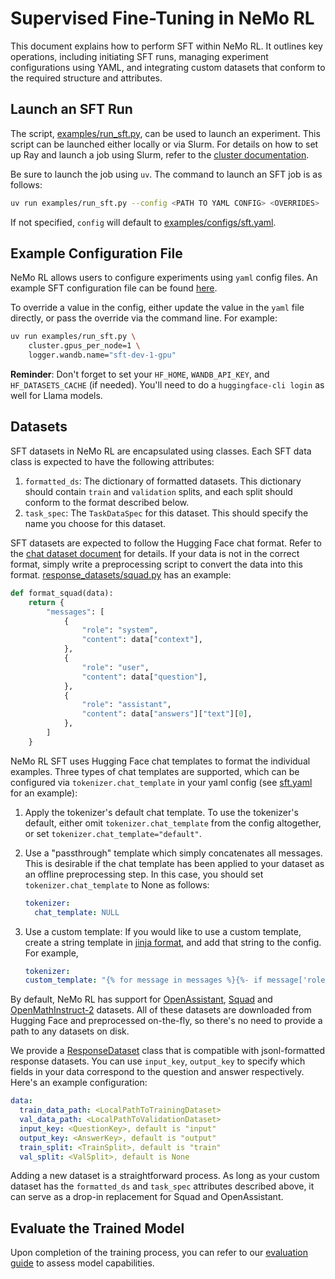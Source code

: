 # Supervised Fine-Tuning in NeMo RL

This document explains how to perform SFT within NeMo RL. It outlines key operations, including initiating SFT runs, managing experiment configurations using YAML, and integrating custom datasets that conform to the required structure and attributes.

## Launch an SFT Run

The script, [examples/run_sft.py](../../examples/run_sft.py), can be used to launch an experiment. This script can be launched either locally or via Slurm. For details on how to set up Ray and launch a job using Slurm, refer to the [cluster documentation](../cluster.md).

Be sure to launch the job using `uv`. The command to launch an SFT job is as follows:

```bash
uv run examples/run_sft.py --config <PATH TO YAML CONFIG> <OVERRIDES>
```

If not specified, `config` will default to [examples/configs/sft.yaml](../../examples/configs/sft.yaml).

## Example Configuration File

NeMo RL allows users to configure experiments using `yaml` config files. An example SFT configuration file can be found [here](../../examples/configs/sft.yaml).

To override a value in the config, either update the value in the `yaml` file directly, or pass the override via the command line. For example:

```bash
uv run examples/run_sft.py \
    cluster.gpus_per_node=1 \
    logger.wandb.name="sft-dev-1-gpu"
```

**Reminder**: Don't forget to set your `HF_HOME`, `WANDB_API_KEY`, and `HF_DATASETS_CACHE` (if needed). You'll need to do a `huggingface-cli login` as well for Llama models.

## Datasets

SFT datasets in NeMo RL are encapsulated using classes. Each SFT data class is expected to have the following attributes:
  1. `formatted_ds`: The dictionary of formatted datasets. This dictionary should contain `train` and `validation` splits, and each split should conform to the format described below.
  2. `task_spec`: The `TaskDataSpec` for this dataset. This should specify the name you choose for this dataset.

SFT datasets are expected to follow the Hugging Face chat format. Refer to the [chat dataset document](../design-docs/chat-datasets.md) for details. If your data is not in the correct format, simply write a preprocessing script to convert the data into this format. [response_datasets/squad.py](../../nemo_rl/data/datasets/response_datasets/squad.py) has an example:

```python
def format_squad(data):
    return {
        "messages": [
            {
                "role": "system",
                "content": data["context"],
            },
            {
                "role": "user",
                "content": data["question"],
            },
            {
                "role": "assistant",
                "content": data["answers"]["text"][0],
            },
        ]
    }
```

NeMo RL SFT uses Hugging Face chat templates to format the individual examples. Three types of chat templates are supported, which can be configured via `tokenizer.chat_template` in your yaml config (see [sft.yaml](../../examples/configs/sft.yaml) for an example):

1. Apply the tokenizer's default chat template. To use the tokenizer's default, either omit `tokenizer.chat_template` from the config altogether, or set `tokenizer.chat_template="default"`.
2. Use a "passthrough" template which simply concatenates all messages. This is desirable if the chat template has been applied to your dataset as an offline preprocessing step. In this case, you should set `tokenizer.chat_template` to None as follows:
    ```yaml
    tokenizer:
      chat_template: NULL
    ```
3. Use a custom template: If you would like to use a custom template, create a string template in [jinja format](https://huggingface.co/docs/transformers/v4.34.0/en/chat_templating#how-do-i-create-a-chat-template), and add that string to the config. For example,

    ```yaml
    tokenizer:
    custom_template: "{% for message in messages %}{%- if message['role'] == 'system'  %}{{'Context: ' + message['content'].strip()}}{%- elif message['role'] == 'user'  %}{{' Question: ' + message['content'].strip() + ' Answer: '}}{%- elif message['role'] == 'assistant'  %}{{message['content'].strip()}}{%- endif %}{% endfor %}"
    ```

By default, NeMo RL has support for [OpenAssistant](https://github.com/NVIDIA-NeMo/RL/blob/main/nemo_rl/data/datasets/response_datasets/oasst.py), [Squad](https://github.com/NVIDIA-NeMo/RL/blob/main/nemo_rl/data/datasets/response_datasets/squad.py) and [OpenMathInstruct-2](https://github.com/NVIDIA-NeMo/RL/blob/main/nemo_rl/data/datasets/response_datasets/openmathinstruct2.py) datasets. All of these datasets are downloaded from Hugging Face and preprocessed on-the-fly, so there's no need to provide a path to any datasets on disk.

We provide a [ResponseDataset](../../nemo_rl/data/datasets/response_datasets/response_dataset.py) class that is compatible with jsonl-formatted response datasets. You can use `input_key`, `output_key` to specify which fields in your data correspond to the question and answer respectively. Here's an example configuration:
```yaml
data:
  train_data_path: <LocalPathToTrainingDataset>
  val_data_path: <LocalPathToValidationDataset>
  input_key: <QuestionKey>, default is "input"
  output_key: <AnswerKey>, default is "output"
  train_split: <TrainSplit>, default is "train"
  val_split: <ValSplit>, default is None
```

Adding a new dataset is a straightforward process.
As long as your custom dataset has the `formatted_ds` and `task_spec` attributes described above, it can serve as a drop-in replacement for Squad and OpenAssistant.

## Evaluate the Trained Model

Upon completion of the training process, you can refer to our [evaluation guide](eval.md) to assess model capabilities.
